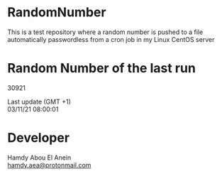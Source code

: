 # RandomNumber    
This is a test repository where a random number is pushed to a file automatically passwordless from a cron job in my Linux CentOS server    
# Random Number of the last run   
30921
      
Last update (GMT +1)    
03/11/21 08:00:01
# Developer    
Hamdy Abou El Anein   
hamdy.aea@protonmail.com
